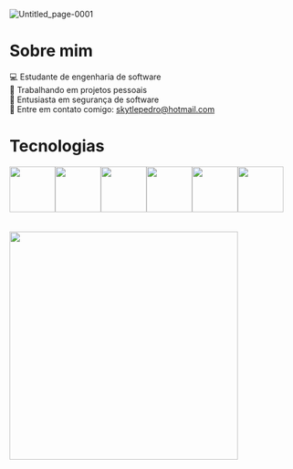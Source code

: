 ![Untitled_page-0001](https://github.com/pedro-nuness/pedro-nuness/assets/93084039/cef496e1-d69f-451c-8630-28e3b385a729)


# Sobre mim

💻 Estudante de engenharia de software <br />
🙋 Trabalhando em projetos pessoais <br />
👮 Entusiasta em segurança de software <br />
📩 Entre em contato comigo: skytlepedro@hotmail.com<br />


# Tecnologias 
<div style="display: flex;"  >
  <img src="https://cdn.jsdelivr.net/gh/devicons/devicon@latest/icons/angular/angular-plain-wordmark.svg" style="height: 80px"/>
  <img src="https://cdn.jsdelivr.net/gh/devicons/devicon@latest/icons/spring/spring-original-wordmark.svg" style="height: 80px"/>
  <img src="https://cdn.jsdelivr.net/gh/devicons/devicon@latest/icons/java/java-plain-wordmark.svg" style="height: 80px"/>
  <img src="https://cdn.jsdelivr.net/gh/devicons/devicon@latest/icons/postgresql/postgresql-original-wordmark.svg" style="height: 80px"/>
  <img src="https://cdn.jsdelivr.net/gh/devicons/devicon@latest/icons/cplusplus/cplusplus-original.svg" style="height: 80px"/>
  <img src="https://cdn.jsdelivr.net/gh/devicons/devicon@latest/icons/mysql/mysql-original-wordmark.svg" style="height: 80px"/>
</div>
<br/>
<br/>

<div>
  <img src="https://iconape.com/wp-content/files/px/195963/svg/195963.svg" style="width: 400px">
</div>
